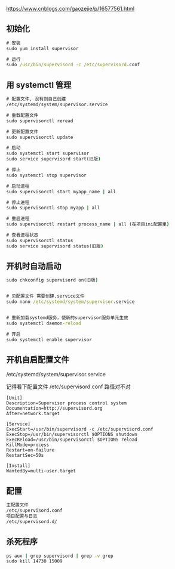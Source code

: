 https://www.cnblogs.com/gaozejie/p/16577561.html

## 初始化

```cmd
# 安装
sudo yum install supervisor

# 运行
sudo /usr/bin/supervisord -c /etc/supervisord.conf
```

## 用 systemctl 管理

```cmd
# 配置文件, 没有则自己创建
/etc/systemd/system/supervisor.service

# 重载配置文件
sudo supervisorctl reread

# 更新配置文件
sudo supervisorctl update

# 启动
sudo systemctl start supervisor
sudo service supervisord start(旧版)

# 停止
sudo systemctl stop supervisor

# 启动进程
sudo supervisorctl start myapp_name | all

# 停止进程
sudo supervisorctl stop myapp | all

# 重启进程
sudo supervisorctl restart process_name | all (在项目ini配置里)

# 查看进程状态
sudo supervisorctl status
sudo service supervisord status(旧版)


```

## 开机时自动启动

```cmd
sudo chkconfig supervisord on(旧版)


# 见配置文件 需要创建.service文件
sudo nano /etc/systemd/system/supervisor.service


# 重新加载systemd服务，使新的supervisor服务单元生效
sudo systemctl daemon-reload

# 开启
sudo systemctl enable supervisor

```

## 开机自启配置文件

/etc/systemd/system/supervisor.service

记得看下配置文件 /etc/supervisord.conf 路径对不对

```plaintext
[Unit]
Description=Supervisor process control system
Documentation=http://supervisord.org
After=network.target

[Service]
ExecStart=/usr/bin/supervisord -c /etc/supervisord.conf
ExecStop=/usr/bin/supervisorctl $OPTIONS shutdown
ExecReload=/usr/bin/supervisorctl $OPTIONS reload
KillMode=process
Restart=on-failure
RestartSec=50s

[Install]
WantedBy=multi-user.target

```

## 配置

```cmd
主配置文件
/etc/supervisord.conf
项目配置与日志
/etc/supervisord.d/

```

## 杀死程序

```cmd
ps aux | grep supervisord | grep -v grep
sudo kill 14730 15009
```
